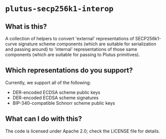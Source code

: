 # `plutus-secp256k1-interop`

## What is this?

A collection of helpers to convert \'external\' representations of
SECP256k1-curve signature scheme components (which are suitable for
serialization and passing around) to \'internal\' representations of those same
components (which are suitable for passing to Plutus primitives).

## Which representations do you support?

Currently, we support all of the following:

* DER-encoded ECDSA scheme public keys
* DER-encoded ECDSA scheme signatures
* BIP-340-compatible Schnorr scheme public keys

## What can I do with this?

The code is licensed under Apache 2.0; check the LICENSE file for details.
